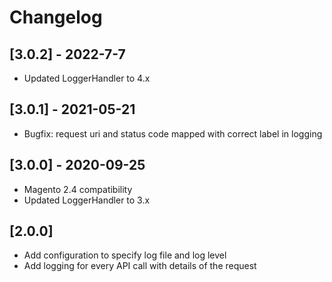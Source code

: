 # Changelog

## [3.0.2] - 2022-7-7
- Updated LoggerHandler to 4.x

## [3.0.1] - 2021-05-21
- Bugfix: request uri and status code mapped with correct label in logging

## [3.0.0] - 2020-09-25

- Magento 2.4 compatibility
- Updated LoggerHandler to 3.x

## [2.0.0]
- Add configuration to specify log file and log level
- Add logging for every API call with details of the request
